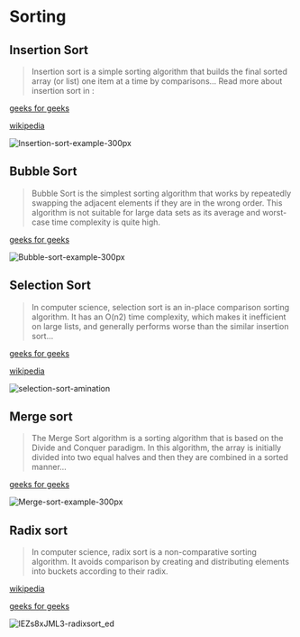# Sorting

## Insertion Sort
> Insertion sort is a simple sorting algorithm that builds the final sorted array (or list) one item at a time by comparisons...
Read more about insertion sort in :

[geeks for geeks](https://www.geeksforgeeks.org/insertion-sort/)

[wikipedia](https://en.wikipedia.org/wiki/Insertion_sort)

![Insertion-sort-example-300px](https://user-images.githubusercontent.com/108394058/205162632-88f31337-a2e9-480e-adee-48b8efdf5680.gif)

## Bubble Sort
> Bubble Sort is the simplest sorting algorithm that works by repeatedly swapping the adjacent elements if they are in the wrong order. This algorithm is not suitable for large data sets as its average and worst-case time complexity is quite high.

[geeks for geeks](https://www.geeksforgeeks.org/bubble-sort/)

![Bubble-sort-example-300px](https://user-images.githubusercontent.com/108394058/207931294-208f5fe8-7061-489c-9836-24e2c69b292d.gif)

## Selection Sort
> In computer science, selection sort is an in-place comparison sorting algorithm. It has an O(n2) time complexity, which makes it inefficient on large lists, and generally performs worse than the similar insertion sort...

[geeks for geeks](https://www.geeksforgeeks.org/selection-sort/)

[wikipedia](https://en.wikipedia.org/wiki/Selection_sort)

![selection-sort-amination](https://user-images.githubusercontent.com/108394058/205165479-571f3d1e-4a6f-49e5-9704-b7a84bfb343c.gif)

## Merge sort
> The Merge Sort algorithm is a sorting algorithm that is based on the Divide and Conquer paradigm. In this algorithm, the array is initially divided into two equal halves and then they are combined in a sorted manner...

[geeks for geeks](https://www.geeksforgeeks.org/merge-sort/)

![Merge-sort-example-300px](https://user-images.githubusercontent.com/108394058/206577029-d01fafb6-9ee3-49cf-81d1-9671bff341cd.gif)

## Radix sort
> In computer science, radix sort is a non-comparative sorting algorithm. It avoids comparison by creating and distributing elements into buckets according to their radix.

[wikipedia](https://en.wikipedia.org/wiki/Radix_sort)

[geeks for geeks](https://www.geeksforgeeks.org/radix-sort/)

![IEZs8xJML3-radixsort_ed](https://user-images.githubusercontent.com/108394058/207691756-3ed33651-0400-440b-a993-d4b4c1554696.png)

